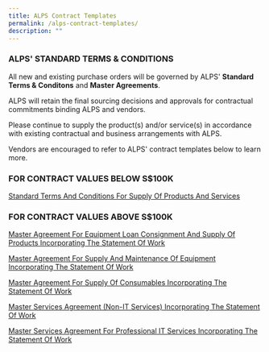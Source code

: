 ```yaml
---
title: ALPS Contract Templates
permalink: /alps-contract-templates/
description: ""
---
```

### ALPS' STANDARD TERMS &amp; CONDITIONS

All new and existing purchase orders will be governed by ALPS' **Standard Terms &amp; Conditons** and **Master Agreements**. 

ALPS will retain the final sourcing decisions and approvals for contractual commitments binding ALPS and vendors.

Please continue to supply the product(s) and/or service(s) in accordance with existing contractual and business arrangements with ALPS.

Vendors are encouraged to refer to ALPS' contract templates below to learn more.

### FOR CONTRACT VALUES BELOW S$100K

[Standard Terms And Conditions For Supply Of Products And Services](/files/CONTRACT%20DIRECTORY/ALPS%20TEMPLATES/alps_standard_terms_and_conditions_for_supply_of_products_and_services.pdf)

### FOR CONTRACT VALUES ABOVE S$100K

[Master Agreement For Equipment Loan Consignment And Supply Of Products Incorporating The Statement Of Work](/files/CONTRACT%20DIRECTORY/ALPS%20TEMPLATES/alps_master_agreement_for_equipment_loan_consignment_and_supply_of_products.pdf)

[Master Agreement For Supply And Maintenance Of Equipment Incorporating The Statement Of Work](/files/CONTRACT%20DIRECTORY/ALPS%20TEMPLATES/alps_master_agreement_for_supply_and_maintenance_of_equipment.pdf)

[Master Agreement For Supply Of Consumables Incorporating The Statement Of Work](/files/CONTRACT%20DIRECTORY/ALPS%20TEMPLATES/alps_master_agreement_for_supply_of_consumables.pdf)

[Master Services Agreement (Non-IT Services) Incorporating The Statement Of Work](/files/CONTRACT%20DIRECTORY/ALPS%20TEMPLATES/alps_master_services_agreement_for_non_it_services.pdf)

[Master Services Agreement For Professional IT Services Incorporating The Statement Of Work](/files/CONTRACT%20DIRECTORY/ALPS%20TEMPLATES/alps_master_services_agreement_for_professional_it_services.pdf)